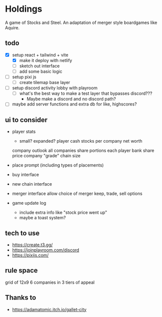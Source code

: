 # Holdings

A game of Stocks and Steel. An adaptation of merger style boardgames like Aquire.

## todo

- [x] setup react + tailwind + vite
    - [x] make it deploy with netlify
    - [ ] sketch out interface
    - [ ] add some basic logic
- [ ] setup pixi js
    - [ ] create tilemap base layer
- [ ] setup discord activity lobby with playroom 
    - [ ] what's the best way to make a test layer that bypasses discord???
        - Maybe make a discord and no discord path?
- [ ] maybe add server functions and extra db for like, highscores?

## ui to consider

* player stats
    * small? expanded?
    player
    cash
    stocks per company
    net worth

    company outlook
    all companies
    share portions
        each player
        bank
    share price
    company "grade"
    chain size
    
* place prompt (including types of placements)
* buy interface
* new chain interface
* merger interface
    allow choice of merger
    keep, trade, sell options
* game update log
    * include extra info like "stock price went up"
    * maybe a toast system?

## tech to use

* https://create.t3.gg/
* https://joinplayroom.com/discord
* https://pixijs.com/

## rule space

grid of 12x9
6 companies in 3 tiers of appeal

## Thanks to

* https://adamatomic.itch.io/gallet-city
